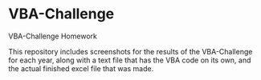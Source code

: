 # VBA-Challenge
VBA-Challenge Homework

This repository includes screenshots for the results of the VBA-Challenge for each year, along with a text file that has the VBA code on its own, and the actual finished excel file that was made.

